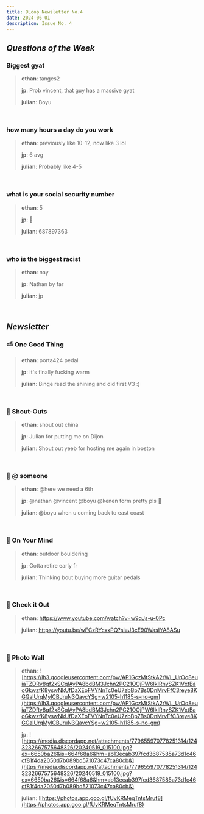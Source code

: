 ```yaml
---
title: 9Loop Newsletter No.4
date: 2024-06-01
description: Issue No. 4
---
```


## ***Questions of the Week***

### Biggest gyat

> **ethan**:  tanges2
> 
> **jp**: Prob vincent, that guy has a massive gyat
> 
> **julian**: Boyu
> 
<br/>

### how many hours a day do you work

> **ethan**: previously like 10-12, now like 3 lol
> 
> **jp**: 6 avg
> 
> **julian**: Probably like 4-5
> 
<br/>

### what is your social security number

> **ethan**: 5
> 
> **jp**: 🤏
> 
> **julian**: 687897363
> 
<br/>

### who is the biggest racist

> **ethan**: nay
> 
> **jp**: Nathan by far
> 
> **julian**: jp
> 
<br/>

## ***Newsletter***

### ⛅️ One Good Thing

> **ethan**: porta424 pedal
> 
> **jp**: It's finally fucking warm
> 
> **julian**: Binge read the shining and did first V3 :)
> 
<br/>

### 📣 Shout-Outs

> **ethan**: shout out china
> 
> **jp**: Julian for putting me on Dijon
> 
> **julian**: Shout out yeeb for hosting me again in boston
> 
<br/>

### 📧 @ someone

> **ethan**: @here we need a 6th
> 
> **jp**: @nathan @vincent @boyu @kenen form pretty pls 🥺
> 
> **julian**: @boyu when u coming back to east coast
> 
<br/>

### 💭 On Your Mind

> **ethan**: outdoor bouldering
> 
> **jp**: Gotta retire early fr
> 
> **julian**: Thinking bout buying more guitar pedals
> 
<br/>

### 👀 Check it Out

> **ethan**: https://www.youtube.com/watch?v=w9qJs-u-0Pc
> 
> **julian**: https://youtu.be/wFCzRYcxxPQ?si=J3cE90WasIYA8ASu
> 
<br/>

### 📸 Photo Wall

> **ethan**: ![https://lh3.googleusercontent.com/pw/AP1GczMtStkA2rWL_UrOo8euiaTZDRy8gf2xSCqlAyPA8bdBM3Jchn2PC21OOjPW6lkIRnySZK1VxtBaoGkwzfK8yswNkUfDaXEoFVYNnTc0eU7zbBp7Bs0DnMrvFfC3reye8KGGalUrqMylCBJruN3QavcYSg=w2105-h1185-s-no-gm](https://lh3.googleusercontent.com/pw/AP1GczMtStkA2rWL_UrOo8euiaTZDRy8gf2xSCqlAyPA8bdBM3Jchn2PC21OOjPW6lkIRnySZK1VxtBaoGkwzfK8yswNkUfDaXEoFVYNnTc0eU7zbBp7Bs0DnMrvFfC3reye8KGGalUrqMylCBJruN3QavcYSg=w2105-h1185-s-no-gm)
> 
> **jp**: ![https://media.discordapp.net/attachments/779655970778251314/1243232667575648326/20240519_015100.jpg?ex=6650ba26&is=664f68a6&hm=ab13ecab397fcd3687585a73d1c46cf81f4da2050d7b089bd571073c47ca80cb&](https://media.discordapp.net/attachments/779655970778251314/1243232667575648326/20240519_015100.jpg?ex=6650ba26&is=664f68a6&hm=ab13ecab397fcd3687585a73d1c46cf81f4da2050d7b089bd571073c47ca80cb&)
> 
> **julian**: ![https://photos.app.goo.gl/fUvKRMeqTntsMruf8](https://photos.app.goo.gl/fUvKRMeqTntsMruf8)
> 
<br/>

